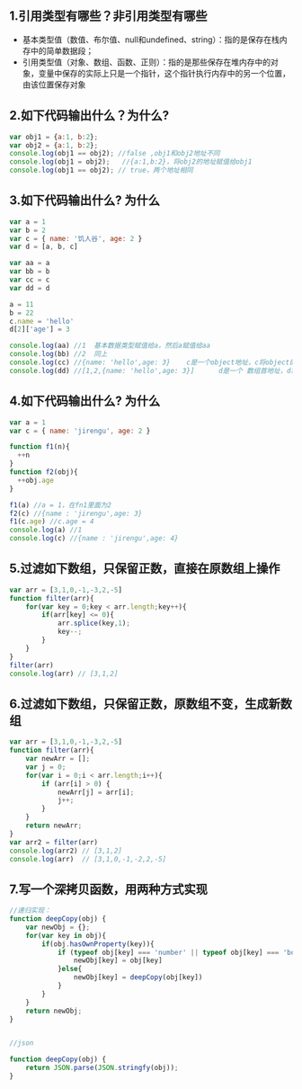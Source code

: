 ## 1.引用类型有哪些？非引用类型有哪些

- 基本类型值（数值、布尔值、null和undefined、string）：指的是保存在栈内存中的简单数据段；
- 引用类型值（对象、数组、函数、正则）：指的是那些保存在堆内存中的对象，变量中保存的实际上只是一个指针，这个指针执行内存中的另一个位置，由该位置保存对象

## 2.如下代码输出什么？为什么?
```js
var obj1 = {a:1, b:2};
var obj2 = {a:1, b:2};
console.log(obj1 == obj2); //false ,obj1和obj2地址不同
console.log(obj1 = obj2);   //{a:1,b:2}，将obj2的地址赋值给obj1
console.log(obj1 == obj2); // true，两个地址相同
```


## 3.如下代码输出什么? 为什么

```js
var a = 1
var b = 2
var c = { name: '饥人谷', age: 2 }
var d = [a, b, c]

var aa = a
var bb = b
var cc = c
var dd = d

a = 11
b = 22
c.name = 'hello'
d[2]['age'] = 3

console.log(aa) //1  基本数据类型赋值给a，然后a赋值给aa
console.log(bb) //2  同上
console.log(cc) //{name: 'hello',age: 3}    c是一个object地址，c将object的地址赋值给cc，c.name的值改变，cc也会改变
console.log(dd) //[1,2,{name: 'hello',age: 3}]      d是一个 数组首地址，d将数组地址赋值给dd，d[2]['age']改变，dd也会改变
```

## 4.如下代码输出什么? 为什么

```js
var a = 1
var c = { name: 'jirengu', age: 2 }

function f1(n){
  ++n
}
function f2(obj){
  ++obj.age
}

f1(a) //a = 1，在fn1里面为2
f2(c) //{name : 'jirengu',age: 3}
f1(c.age) //c.age = 4
console.log(a) //1
console.log(c) //{name : 'jirengu',age: 4}
```

## 5.过滤如下数组，只保留正数，直接在原数组上操作

```js
var arr = [3,1,0,-1,-3,2,-5]
function filter(arr){
    for(var key = 0;key < arr.length;key++){
        if(arr[key] <= 0){
            arr.splice(key,1);
            key--;
        }
    }
}
filter(arr)
console.log(arr) // [3,1,2]
```

## 6.过滤如下数组，只保留正数，原数组不变，生成新数组

```js
var arr = [3,1,0,-1,-3,2,-5]
function filter(arr){
	var newArr = [];
	var j = 0;
	for(var i = 0;i < arr.length;i++){
		if (arr[i] > 0) {
			newArr[j] = arr[i];
			j++;
		}
	}
	return newArr;
}
var arr2 = filter(arr)
console.log(arr2) // [3,1,2]
console.log(arr)  // [3,1,0,-1,-2,2,-5]
```


## 7.写一个深拷贝函数，用两种方式实现

```js
//递归实现：
function deepCopy(obj) {
    var newObj = {};
    for(var key in obj){
        if(obj.hasOwnProperty(key)){
            if (typeof obj[key] === 'number' || typeof obj[key] === 'boolean' || typeof obj[key] === 'string' || obj[key] === undefined || obj[key] === null) {
                newObj[key] = obj[key]
            }else{
                newObj[key] = deepCopy(obj[key])
            }
        }
    }
    return newObj;
}


//json

function deepCopy(obj) {
    return JSON.parse(JSON.stringfy(obj));
}
```